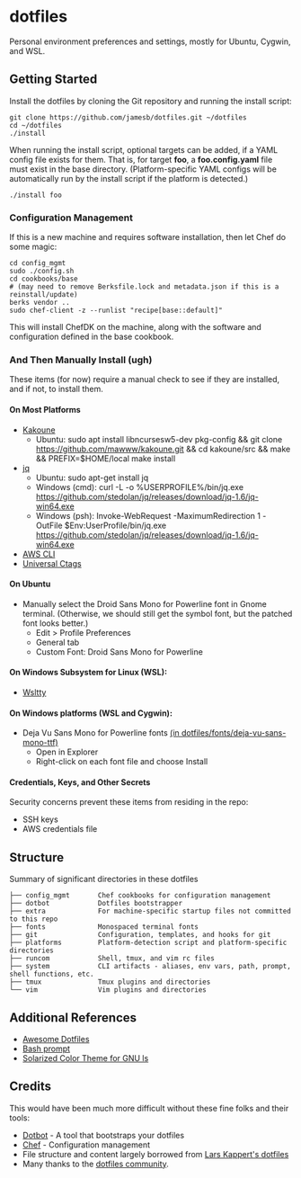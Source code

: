 # dotfiles
Personal environment preferences and settings, mostly for Ubuntu, Cygwin, and WSL.


## Getting Started 
Install the dotfiles by cloning the Git repository and running the install script:

    git clone https://github.com/jamesb/dotfiles.git ~/dotfiles
    cd ~/dotfiles
    ./install

When running the install script, optional targets can be added, if a YAML config file exists for them. That is, for target **foo**, a **foo.config.yaml** file must exist in the base directory. (Platform-specific YAML configs will be automatically run by the install script if the platform is detected.)

    ./install foo

### Configuration Management
If this is a new machine and requires software installation, then let Chef do some magic: 

    cd config_mgmt
    sudo ./config.sh
    cd cookbooks/base
    # (may need to remove Berksfile.lock and metadata.json if this is a reinstall/update)
    berks vendor ..
    sudo chef-client -z --runlist "recipe[base::default]"

This will install ChefDK on the machine, along with the software and configuration defined in the base cookbook.

### And Then Manually Install (ugh) ###
These items (for now) require a manual check to see if they are installed, and if not, to install them.

#### On Most Platforms
* [Kakoune](https://kakoune.org)
  - Ubuntu: sudo apt install libncursesw5-dev pkg-config && git clone https://github.com/mawww/kakoune.git && cd kakoune/src && make && PREFIX=$HOME/local make install
* [jq](https://stedolan.github.io/jq/)
  - Ubuntu: sudo apt-get install jq
  - Windows (cmd): curl -L -o %USERPROFILE%/bin/jq.exe https://github.com/stedolan/jq/releases/download/jq-1.6/jq-win64.exe
  - Windows (psh): Invoke-WebRequest -MaximumRedirection 1 -OutFile $Env:UserProfile/bin/jq.exe https://github.com/stedolan/jq/releases/download/jq-1.6/jq-win64.exe
* [AWS CLI](http://docs.aws.amazon.com/cli/latest/userguide/installing.html)
* [Universal Ctags](https://github.com/universal-ctags/ctags)

#### On Ubuntu
* Manually select the Droid Sans Mono for Powerline font in Gnome terminal. (Otherwise, we should still get the symbol font, but the patched font looks better.)
  - Edit > Profile Preferences
  - General tab
  - Custom Font: Droid Sans Mono for Powerline 

#### On Windows Subsystem for Linux (WSL):
* [Wsltty](https://github.com/mintty/wsltty)

#### On Windows platforms (WSL and Cygwin):
* Deja Vu Sans Mono for Powerline fonts [(in dotfiles/fonts/deja-vu-sans-mono-ttf)](fonts/deja-vu-sans-mono-ttf)
  - Open in Explorer
  - Right-click on each font file and choose Install

#### Credentials, Keys, and Other Secrets
Security concerns prevent these items from residing in the repo:
* SSH keys
* AWS credentials file

## Structure
Summary of significant directories in these dotfiles
```
├── config_mgmt       Chef cookbooks for configuration management
├── dotbot            Dotfiles bootstrapper
├── extra             For machine-specific startup files not committed to this repo
├── fonts             Monospaced terminal fonts
├── git               Configuration, templates, and hooks for git
├── platforms         Platform-detection script and platform-specific directories
├── runcom            Shell, tmux, and vim rc files
├── system            CLI artifacts - aliases, env vars, path, prompt, shell functions, etc.
├── tmux              Tmux plugins and directories
└── vim               Vim plugins and directories
```

## Additional References
* [Awesome Dotfiles](https://github.com/webpro/awesome-dotfiles)
* [Bash prompt](https://wiki.archlinux.org/index.php/Color_Bash_Prompt)
* [Solarized Color Theme for GNU ls](https://github.com/seebi/dircolors-solarized)

## Credits
This would have been much more difficult without these fine folks and their tools:
* [Dotbot](https://git.io/dotbot) - A tool that bootstraps your dotfiles
* [Chef](https://chef.io/chef) - Configuration management
* File structure and content largely borrowed from [Lars Kappert's dotfiles](https://github.com/webpro/dotfiles)
* Many thanks to the [dotfiles community](https://dotfiles.github.io/).

